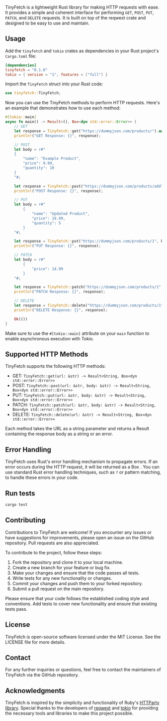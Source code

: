 TinyFetch is a lightweight Rust library for making HTTP requests with ease. It provides a simple and coherent interface for performing `GET`, `POST`, `PUT`, `PATCH`, and `DELETE` requests. It is built on top of the reqwest crate and designed to be easy to use and maintain.

## Usage

Add the `tinyfetch` and `tokio` crates as dependencies in your Rust project's `Cargo.toml` file:

```toml
[dependencies]
tinyfetch = "0.1.0"
tokio = { version = "1", features = ["full"] }
```

Import the `TinyFetch` struct into your Rust code:

```rust
use tinyfetch::TinyFetch;
```

Now you can use the TinyFetch methods to perform HTTP requests. Here's an example that demonstrates how to use each method:

```rust
#[tokio::main]
async fn main() -> Result<(), Box<dyn std::error::Error>> {
    // GET
    let response = TinyFetch::get("https://dummyjson.com/products/").await?;
    println!("GET Response: {}", response);

    // POST
    let body = r#"
    {
        "name": "Example Product",
        "price": 9.99,
        "quantity": 10
    }
    "#;

    let response = TinyFetch::post("https://dummyjson.com/products/add", body).await?;
    println!("POST Response: {}", response);

    // PUT
    let body = r#"
        {
            "name": "Updated Product",
            "price": 19.99,
            "quantity": 5
        }
    "#;

    let response = TinyFetch::put("https://dummyjson.com/products/1", body).await?;
    println!("PUT Response: {}", response);

    // PATCH
    let body = r#"
        {
            "price": 14.99
        }
    "#;

    let response = TinyFetch::patch("https://dummyjson.com/products/1", body).await?;
    println!("PATCH Response: {}", response);

    // DELETE
    let response = TinyFetch::delete("https://dummyjson.com/products/1").await?;
    println!("DELETE Response: {}", response);

    Ok(())
}
```

Make sure to use the `#[tokio::main]` attribute on your `main` function to enable asynchronous execution with Tokio.

## Supported HTTP Methods

TinyFetch supports the following HTTP methods:

- GET: `TinyFetch::get(url: &str) -> Result<String, Box<dyn std::error::Error>>`
- POST: `TinyFetch::post(url: &str, body: &str) -> Result<String, Box<dyn std::error::Error>>`
- PUT: `TinyFetch::put(url: &str, body: &str) -> Result<String, Box<dyn std::error::Error>>`
- PATCH: `TinyFetch::patch(url: &str, body: &str) -> Result<String, Box<dyn std::error::Error>>`
- DELETE: `TinyFetch::delete(url: &str) -> Result<String, Box<dyn std::error::Error>>`

Each method takes the URL as a string parameter and returns a Result containing the response body as a string or an error.

## Error Handling

TinyFetch uses Rust's error handling mechanism to propagate errors. If an error occurs during the HTTP request, it will be returned as a Box<dyn std::error::Error> . You can use standard Rust error handling techniques, such as `?` or pattern matching, to handle these errors in your code.

## Run tests

```bash
cargo test
```

## Contributing

Contributions to TinyFetch are welcome! If you encounter any issues or have suggestions for improvements, please open an issue on the GitHub repository. Pull requests are also appreciated.

To contribute to the project, follow these steps:

1. Fork the repository and clone it to your local machine.
2. Create a new branch for your feature or bug fix.
3. Make your changes and ensure that the code passes all tests.
4. Write tests for any new functionality or changes.
5. Commit your changes and push them to your forked repository.
6. Submit a pull request on the main repository.

Please ensure that your code follows the established coding style and conventions. Add tests to cover new functionality and ensure that existing tests pass.

## License

TinyFetch is open-source software licensed under the MIT License. See the LICENSE file for more details.

## Contact

For any further inquiries or questions, feel free to contact the maintainers of TinyFetch via the GitHub repository.

## Acknowledgments

TinyFetch is inspired by the simplicity and functionality of Ruby's [HTTParty library](https://github.com/jnunemaker/httparty). Special thanks to the developers of [reqwest](https://github.com/seanmonstar/reqwest) and [tokio](https://github.com/tokio-rs/tokio) for providing the necessary tools and libraries to make this project possible.
